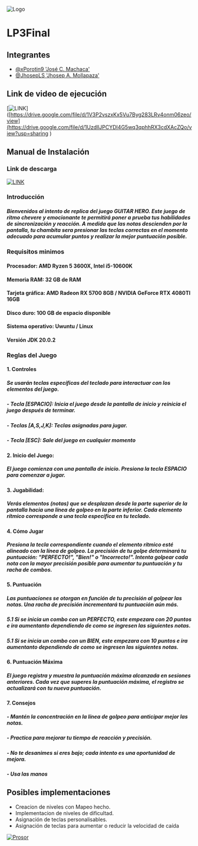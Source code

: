 
![Logo](https://cdn.discordapp.com/attachments/963074507973722116/1181373441283195011/file-6sRmAyPFD7IPPtOInhWc1AMq.png?ex=6580d2c1&is=656e5dc1&hm=270ab87811d35562ff68bfbbdfafec5db35e9ac17201e3dd1e0b4fdfbc4c49d5&)


# LP3Final

## Integrantes

- [@xPorotin9 'José C. Machaca'](https://github.com/xPorotin9)
- [@JhosepLS 'Jhosep A. Mollapaza'](https://github.com/JhosepLS)

## Link de video de ejecución
[![LINK](https://img.shields.io/badge/my_portfolio-000?style=for-the-badge&logo=ko-fi&logoColor=white)]([https://drive.google.com/file/d/1V3P2vszxKx5Vu7Byg283LRv4onm06zeo/view](https://drive.google.com/file/d/1UzdllJPCYDI4G5wq3qphhRX3cdXAcZQo/view?usp=sharing
)

## Manual de Instalación 
### Link de descarga
[![LINK](https://img.shields.io/badge/my_portfolio-000?style=for-the-badge&logo=ko-fi&logoColor=white)](https://drive.google.com/file/d/1V3P2vszxKx5Vu7Byg283LRv4onm06zeo/view)
### Introducción
##### Bienvenidos al intento de replica del juego GUITAR HERO. Este juego de ritmo chevere y emocionante te permitirá poner a prueba tus habilidades de sincronización y reacción. A medida que las notas descienden por la pantalla, tu chambita sera presionar las teclas correctas en el momento adecuado para acumular puntos y realizar la mejor puntuación posible.

### Requisitos minimos
#### Procesador: AMD Ryzen 5 3600X, Intel i5-10600K 
#### Memoria RAM: 32 GB de RAM
#### Tarjeta gráfica: AMD Radeon RX 5700 8GB / NVIDIA GeForce RTX 4080TI 16GB
#### Disco duro: 100 GB de espacio disponible
#### Sistema operativo: Uwuntu / Linux
#### Versión JDK 20.0.2

### Reglas del Juego
#### 1. Controles
##### Se usarán teclas específicas del teclado  para interactuar con los elementos del juego. 
##### - Tecla [ESPACIO]: Inicia el juego desde la pantalla de inicio y reinicia el juego después de terminar. 
##### - Teclas [A,S,J,K]: Teclas asignadas para jugar.
##### - Tecla [ESC]: Sale del juego en cualquier momento

#### 2. Inicio del Juego:
##### El juego comienza con una pantalla de inicio. Presiona la tecla ESPACIO para comenzar a jugar.
#### 3. Jugabilidad:
##### Verás elementos (notas) que se desplazan desde la parte superior de la pantalla hacia una línea de golpeo en la parte inferior. Cada elemento rítmico corresponde a una tecla específica en tu teclado.
#### 4. Cómo Jugar
##### Presiona la tecla correspondiente cuando el elemento rítmico esté alineado con la línea de golpeo. La precisión de tu golpe determinará tu puntuación: "PERFECTO!", "Bien!" o "Incorrecto!". Intenta golpear cada nota con la mayor precisión posible para aumentar tu puntuación y tu racha de combos.
#### 5. Puntuación
##### Las puntuaciones se otorgan en función de tu precisión al golpear las notas. Una racha de precisión incrementará tu puntuación aún más.
##### 5.1 Si se inicia un combo con un PERFECTO, este empezara con 20 puntos e ira aumentanto dependiendo de como se ingresen las siguientes notas.
##### 5.1 Si se inicia un combo con un BIEN, este empezara con 10 puntos e ira aumentanto dependiendo de como se ingresen las siguientes notas.


#### 6. Puntuación Máxima
##### El juego registra y muestra la puntuación máxima alcanzada en sesiones anteriores. Cada vez que superes la puntuación máxima, el registro se actualizará con tu nueva puntuación.

#### 7. Consejos
##### - Mantén la concentración en la línea de golpeo para anticipar mejor las notas. 
##### - Practica para mejorar tu tiempo de reacción y precisión.
##### - No te desanimes si eres bajo; cada intento es una oportunidad de mejora.
##### - Usa las manos
    
## Posibles implementaciones

- Creacion de niveles con Mapeo hecho. 
- Implementacion de niveles de dificultad.
- Asignación de teclas personalisables.
- Asignación de teclas para aumentar o reducir la velocidad de caída
  
[![Prosor](https://img.shields.io/badge/my_portfolio-000?style=for-the-badge&logo=ko-fi&logoColor=white)](https://www.youtube.com/watch?v=jHMGhbj0kbg)



